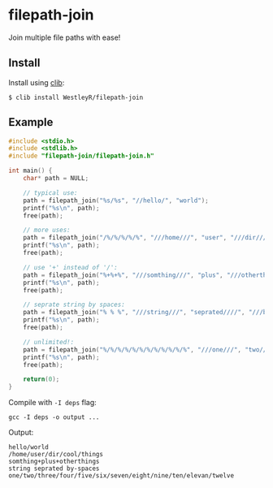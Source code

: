 # filepath-join

Join multiple file paths with ease!

## Install

Install using [clib](https://github.com/clibs/clib):

```
$ clib install WestleyR/filepath-join
```

## Example

```c
#include <stdio.h>
#include <stdlib.h>
#include "filepath-join/filepath-join.h"

int main() {
    char* path = NULL;

    // typical use:
    path = filepath_join("%s/%s", "//hello/", "world");
    printf("%s\n", path);
    free(path);

    // more uses:
    path = filepath_join("/%/%/%/%/%", "///home///", "user", "///dir///", "cool", "things");
    printf("%s\n", path);
    free(path);

    // use '+' instead of '/':
    path = filepath_join("%+%+%", "///somthing///", "plus", "///otherthings///");
    printf("%s\n", path);
    free(path);

    // seprate string by spaces:
    path = filepath_join("% % %", "///string///", "seprated////", "///by-spaces///");
    printf("%s\n", path);
    free(path);

    // unlimited!:
    path = filepath_join("%/%/%/%/%/%/%/%/%/%/%/%", "///one///", "two////", "///three///", "four", "five", "six", "seven", "eight", "nine", "ten", "elevan", "twelve");
    printf("%s\n", path);
    free(path);

    return(0);
}
```

Compile with `-I deps` flag:

```
gcc -I deps -o output ...
```

Output:

```
hello/world
/home/user/dir/cool/things
somthing+plus+otherthings
string seprated by-spaces
one/two/three/four/five/six/seven/eight/nine/ten/elevan/twelve
```

<br>
